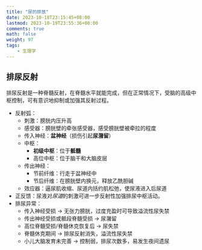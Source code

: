 ```yaml
---
title: "尿的排放"
date: 2023-10-18T23:15:45+08:00
lastmod: 2023-10-19T23:55:36+08:00
comments: true
math: false
weight: 97
tags:
    - 生理学
---
```


## 排尿反射

排尿反射是一种脊髓反射，在脊髓水平就能完成，但在正常情况下，受脑的高级中枢控制，可有意识地抑制或加强其反射过程。

- 反射弧：
    - 刺激：膀胱内压升高
    - 感受器：膀胱壁的牵张感受器，感受膀胱壁被牵拉的程度
    - 传入神经：**盆神经**（损伤引起**尿潴留**）
    - 中枢：
        - **初级中枢**：位于**骶髓**
        - 高位中枢：位于脑干和大脑皮层
    - 传出神经：
        <!-- - 交感神经：经过腹下神经到达膀胱，释放去甲肾上腺素 -->
        <!-- - 副交感神经： -->
        - 节前纤维：行走于盆神经中
        - 节后纤维：在膀胱壁内换元，释放乙酰胆碱
    - 效应器：逼尿肌收缩、尿道内括约肌松弛，使尿液进入后尿道
- 正反馈：尿液对*尿道*的刺激可进一步反射性加强排尿中枢活动。
- 排尿异常：
    - 传入神经受损 → 无张力膀胱，过度充盈时可导致溢流性尿失禁
    - 传出神经受损或骶段脊髓受损 → 尿潴留
    - 高位脊髓受损/脊髓休克恢复后 → 尿失禁
    - 脊髓休克期间 → 排尿反射消失，溢流性尿失禁
    - 小儿大脑发育未完善 → 控制弱，排尿次数多，易发生夜间遗尿
